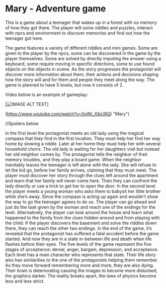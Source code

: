 # Mary - Adventure game
This is a game about a teenager that wakes up in a forest with no memory of how they got there. The player will solve riddles and puzzles, interact with npcs and environment to discover memories and find out how the teenager got here.

The game features a variety of different riddles and mini games. Some are given to the player by the npcs, some can be discovered in the game by the player themselves. Some are solved by directly imputing the answer using a keyboard, some require moving in specific directions, some to use found objects on the objects in scene. 
As the story progresses the protagonist will discover more information about them, their actions and decisions shaping how the story will and for them and people they meet along the way. 
The game is planned to have 5 levels, but now it consists of 2. 

Video below is an example of gameplay: 

[![IMAGE ALT TEXT](http://img.youtube.com/vi/SoWt_XlbURQ/0.jpg)]

(https://www.youtube.com/watch?v=SoWt_XlbURQ) "Mary")

//Spoilers below

In the first level the protagonist meets an old lady using the magical compass that they find in the first location. They must help her find her way home by slowing a riddle. Later at her home they must help her with several household choirs. The old lady is waiting for her daughters visit but instead her old neighbor comes by. The protagonist tells the neighbor of their memory troubles, and they play a board game. When the neighbor inevitably leaves the teenager is left alone with the lady. She will refuse to let the kid go, before her family arrives, claiming that they must meet. The player must discover her story through the clues left around the apartment and learn that her family will never come here. Then they can confront the lady directly or use a trick to get her to open the door. 
 In the second level the player meets a young woman who asks them to babysit her little brother while she’s away. Since the compass is acting up again and wouldn’t show the way to go the teenager agrees to do so. The player can go ahead and just do the task given by the woman and reach one of the endings for the level. Alternatively, the player can look around the house and learn what happened to the family from the clues hidden around and from playing with the child. If the player discovers the basement and solve the riddles down there, they can reach the other two endings. 
In the end of the game, it’s revealed that the protagonist has suffered a fatal accident before the game started. And now they are in a state in-between life and death when life flashes before their eyes. The five levels of the game represent the five stages of acceptance: denial, anger, bargain, depression, and acceptance. Each level has a main character who represents that state.  Their life story also has similarities to the one of the protagonists helping them remember. As they move forward remembering more and more, they are also dying. Their brain is deteriorating causing the images to become more disturbed, the graphics darker. The reality breaks apart, the laws of physics become less and less strict. 

